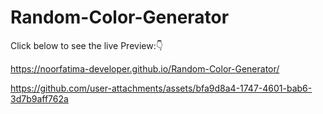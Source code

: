 # Random-Color-Generator 


Click below to see the live Preview:👇

https://noorfatima-developer.github.io/Random-Color-Generator/


https://github.com/user-attachments/assets/bfa9d8a4-1747-4601-bab6-3d7b9aff762a
